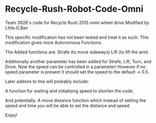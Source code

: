 # Recycle-Rush-Robot-Code-Omni
Team 3926's code for Recycle Rush 2015 omni wheel drive
Modified by Little.G.Ban



This specific modification has not been tested and treat it as such.
This modification gives more Autonomous Functions.

The Added functions are:
Strafe (to move sideways)
Lift (to lift the arm)

Additionally another parameter has been added for Strafe, Lift, Turn, and Drive. Now the speed can be controlled in a parameter! 
However if no speed parameter is present it should set the speed to the default -> 0.5.

Later addons to this will probably include:

A function for waiting and initializing speed to shorten the code.

And potentially:
A move distance function which instead of setting the speed and time you will be able to set the distance and speed.

Enjoy!
